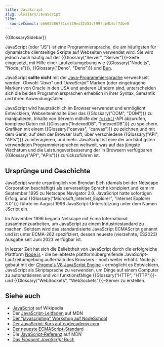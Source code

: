 ```yaml
---
title: JavaScript
slug: Glossary/JavaScript
l10n:
  sourceCommit: b6665386751ce339ed32d53cf99fab4b6cf73be0
---
```


{{GlossarySidebar}}

JavaScript (oder "JS") ist eine Programmiersprache, die am häufigsten für dynamische clientseitige Skripte auf Webseiten verwendet wird. Sie wird jedoch auch häufig auf der {{Glossary("Server", "Server")}}-Seite eingesetzt, mit Hilfe einer Laufzeitumgebung wie {{Glossary("Node.js", "Node.js")}}, {{Glossary("Deno", "Deno")}} und [Bun](https://bun.sh/).

JavaScript **sollte nicht** mit der [Java-Programmiersprache](<https://de.wikipedia.org/wiki/Java_(Programmiersprache)>) verwechselt werden. Obwohl _"Java"_ und _"JavaScript"_ Marken (oder eingetragene Marken) von Oracle in den USA und anderen Ländern sind, unterscheiden sich die beiden Programmiersprachen erheblich in ihrer Syntax, Semantik und ihren Anwendungsfällen.

JavaScript wird hauptsächlich im Browser verwendet und ermöglicht Entwicklern, Webseiteninhalte über das {{Glossary("DOM", "DOM")}} zu manipulieren, Inhalte von Servern mithilfe der [`fetch()`](/de/docs/Web/API/Window/fetch)-API abzurufen, komplexe Daten mit {{Glossary("IndexedDB", "IndexedDB")}} zu speichern, Grafiken mit einem {{Glossary("canvas", "canvas")}} zu zeichnen und mit dem Gerät, auf dem der Browser läuft, über verschiedene {{Glossary("API", "APIs")}} zu interagieren, und mehr. JavaScript ist eine der am häufigsten verwendeten Programmiersprachen weltweit, was auf das jüngste Wachstum und die Leistungsverbesserung der in Browsern verfügbaren {{Glossary("API", "APIs")}} zurückzuführen ist.

## Ursprünge und Geschichte

JavaScript wurde ursprünglich von Brendan Eich (damals bei der Netscape Corporation beschäftigt) als serverseitige Sprache konzipiert und kam im September 1995 zu Netscape Navigator 2.0. JavaScript hatte sofortigen Erfolg, und {{Glossary("Microsoft_Internet_Explorer", "Internet Explorer 3.0")}} führte im August 1996 JavaScript-Unterstützung unter dem Namen JScript ein.

Im November 1996 begann Netscape mit Ecma International zusammenzuarbeiten, um JavaScript zu einem Industriestandard zu machen. Seitdem wird das standardisierte JavaScript ECMAScript genannt und ist unter ECMA-262 spezifiziert, dessen neueste (vierzehnte, ES2023) Ausgabe seit Juni 2023 verfügbar ist.

In letzter Zeit hat sich die Beliebtheit von JavaScript durch die erfolgreiche Plattform [Node.js](https://nodejs.org/en) - die beliebteste plattformübergreifende JavaScript-Laufzeitumgebung außerhalb des Browsers - noch weiter erhöht. Node.js - gebaut mit der [Chrome's V8 JavaScript Engine](<https://de.wikipedia.org/wiki/V8_(JavaScript_Engine)>) - ermöglicht es Entwicklern, JavaScript als Skriptsprache zu verwenden, um Dinge auf einem Computer zu automatisieren und voll funktionsfähige {{Glossary("HTTP", "HTTP")}}- und {{Glossary("WebSockets", "WebSockets")}}-Server zu erstellen.

## Siehe auch

- [JavaScript](https://de.wikipedia.org/wiki/JavaScript) auf Wikipedia
- Der [JavaScript-Leitfaden](/de/docs/Web/JavaScript/Guide) auf MDN
- [Der "javascripting" Workshop auf NodeSchool](https://nodeschool.io/#workshoppers)
- [Der JavaScript-Kurs auf codecademy.com](https://www.codecademy.com/catalog/language/javascript)
- [Der neueste ECMAScript-Standard](https://ecma-international.org/publications-and-standards/standards/ecma-262/)
- Die [JavaScript-Referenz](/de/docs/Web/JavaScript/Reference) auf MDN
- [Das _Eloquent JavaScript_ Buch](https://eloquentjavascript.net/)
